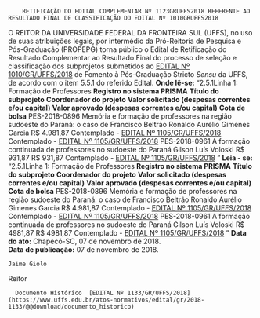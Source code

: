         RETIFICAÇÃO DO EDITAL COMPLEMENTAR Nº 1123GRUFFS2018 REFERENTE AO RESULTADO FINAL DE CLASSIFICAÇÃO DO EDITAL Nº 1010GRUFFS2018  

 O REITOR DA UNIVERSIDADE FEDERAL DA FRONTEIRA SUL (UFFS), no uso de suas atribuições legais, por intermédio da Pró-Reitoria de Pesquisa e Pós-Graduação (PROPEPG) torna público o Edital de Retificação do Resultado Complementar ao Resultado Final do processo de seleção e classificação dos subprojetos submetidos ao [EDITAL Nº 1010/GR/UFFS/2018](https://www.uffs.edu.br/atos-normativos/edital/gr/2018-1010)  de Fomento à Pós-Graduação Stricto *Sensu* da UFFS, de acordo com o item 5.5.1 do referido Edital.   **Onde lê-se:** “2.5.1Linha 1: Formação de Professores     **Registro no sistema PRISMA**    **Título do subprojeto**    **Coordenador do projeto**    **Valor solicitado (despesas correntes e/ou capital)**    **Valor aprovado (despesas correntes e/ou capital)**    **Cota de bolsa**      PES-2018-0896   Memória e formação de professores na região sudoeste do Paraná: o caso de Francisco Beltrão   Ronaldo Aurélio Gimenes Garcia   R$ 4.981,87   Contemplado - [EDITAL Nº 1105/GR/UFFS/2018](https://www.uffs.edu.br/atos-normativos/edital/gr/2018-1105)    Contemplado - [EDITAL Nº 1105/GR/UFFS/2018](https://www.uffs.edu.br/atos-normativos/edital/gr/2018-1105)      PES-2018-0961   A formação continuada de professores no sudoeste do Paraná   Gilson Luís Voloski   R$ 931,87   R$ 931,87   Contemplado - [EDITAL Nº 1105/GR/UFFS/2018](https://www.uffs.edu.br/atos-normativos/edital/gr/2018-1105)  ”       **Leia - se:** “2.5.1Linha 1: Formação de Professores     **Registro no sistema PRISMA**    **Título do subprojeto**    **Coordenador do projeto**    **Valor solicitado (despesas correntes e/ou capital)**    **Valor aprovado (despesas correntes e/ou capital)**    **Cota de bolsa**      PES-2018-0896   Memória e formação de professores na região sudoeste do Paraná: o caso de Francisco Beltrão   Ronaldo Aurélio Gimenes Garcia   R$ 4.981,87   Contemplado - [EDITAL Nº 1105/GR/UFFS/2018](https://www.uffs.edu.br/atos-normativos/edital/gr/2018-1105)    Contemplado - [EDITAL Nº 1105/GR/UFFS/2018](https://www.uffs.edu.br/atos-normativos/edital/gr/2018-1105)      PES-2018-0961   A formação continuada de professores no sudoeste do Paraná   Gilson Luís Voloski   R$ 4981,87   R$ 4981,87   Contemplado - [EDITAL Nº 1105/GR/UFFS/2018](https://www.uffs.edu.br/atos-normativos/edital/gr/2018-1105)  ”          **Data do ato:** Chapecó-SC, 07 de novembro de 2018.   
 **Data de publicação:**  07 de novembro de 2018. 

    Jaime Giolo   
 Reitor 

      Documento Histórico  [EDITAL Nº 1133/GR/UFFS/2018](https://www.uffs.edu.br/atos-normativos/edital/gr/2018-1133/@@download/documento_historico)     
      
